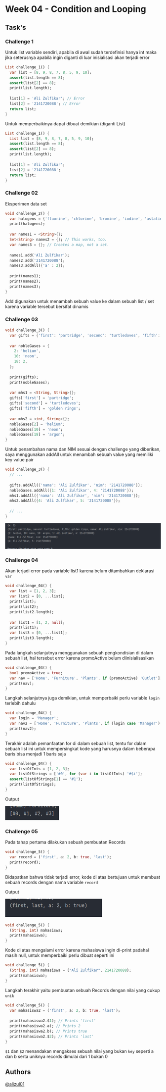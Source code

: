 # Week 04 - Condition and Looping

## Task's

### Challenge 1

Untuk list variable sendiri, apabila di awal sudah terdefinisi hanya int maka jika seterusnya apabila ingin diganti di luar inisialisasi akan terjadi error

```dart
List challenge_1() {
  var list = [8, 9, 8, 7, 8, 5, 9, 10];
  assert(list.length == 8);
  assert(list[2] == 8);
  print(list.length);

  list[1] = 'Ali Zulfikar'; // Error
  list[2] = '2141720088'; // Error
  return list;
}
```

Untuk memperbaikinya dapat dibuat demikian
(diganti List)

```dart
List challenge_1() {
  List list = [8, 9, 8, 7, 8, 5, 9, 10];
  assert(list.length == 8);
  assert(list[2] == 8);
  print(list.length);

  list[1] = 'Ali Zulfikar';
  list[2] = '2141720088';
  return list;
}
```

### Challenge 02

Eksperimen data set 

```dart
void challenge_2() {
  var halogens = {'fluorine', 'chlorine', 'bromine', 'iodine', 'astatine'};
  print(halogens);

  var names1 = <String>{};
  Set<String> names2 = {}; // This works, too.
  var names3 = {}; // Creates a map, not a set.
  
  names1.add('Ali Zulfikar');
  names2.add('2141720088');
  names3.addAll({'a' : 2});

  print(names1);
  print(names2);
  print(names3);
}
```

Add digunakan untuk menambah sebuah value ke dalam sebuah list / set karena variable tersebut bersifat dinamis

### Challenge 03

```dart
void challenge_3() {
  var gifts = {'first': 'partridge', 'second': 'turtledoves', 'fifth': 1};

  var nobleGases = {
    2: 'helium',
    10: 'neon',
    18: 2,
  };

  print(gifts);
  print(nobleGases);

  var mhs1 = <String, String>{};
  gifts['first'] = 'partridge';
  gifts['second'] = 'turtledoves';
  gifts['fifth'] = 'golden rings';

  var mhs2 = <int, String>{};
  nobleGases[2] = 'helium';
  nobleGases[10] = 'neon';
  nobleGases[18] = 'argon';
}
```

Untuk penambahan nama dan NIM sesuai dengan challenge yang diberikan, saya menggunakan addAll untuk menambah sebuah value yang memiliki key value pair

```dart
void challenge_3() {
  // ...

  gifts.addAll({'nama': 'Ali Zulfikar', 'nim': '2141720088'});
  nobleGases.addAll({1: 'Ali Zulfikar', 4: '2141720088'});
  mhs1.addAll({'nama': 'Ali Zulfikar', 'nim': '2141720088'});
  mhs2.addAll({4: 'Ali Zulfikar', 5: '2141720088'});

  // ...
}
```

![img.png](docs/foto-1.png)

### Challenge 04

Akan terjadi error pada variable list1 karena belum ditambahkan deklarasi `var`

```dart
void challenge_04() {
  var list = [1, 2, 3];
  var list2 = [0, ...list];
  print(list);
  print(list2);
  print(list2.length);

  var list1 = [1, 2, null];
  print(list1);
  var list3 = [0, ...list1];
  print(list3.length);
}
```

Pada langkah selanjutnya menggunakan sebuah pengkondisian di dalam sebuah list, hal tersebut error karena promoActive belum diinisialisasikan

```dart
void challenge_04() {
  bool promoActive = true;
  var nav = ['Home', 'Furniture', 'Plants', if (promoActive) 'Outlet'];
  print(nav);
}
```

Langkah selanjutnya juga demikian, untuk memperbaiki perlu variable `login` terlebih dahulu

```dart
void challenge_04() {
  var login = 'Manager';
  var nav2 = ['Home', 'Furniture', 'Plants', if (login case 'Manager') 'Inventory'];
  print(nav2);
}
```

Terakhir adalah pemanfaatan for di dalam sebuah list, tentu for dalam sebuah list ini untuk mempersingkat kode yang harusnya dalam beberapa baris bisa menjadi 1 baris saja

```dart
void challenge_04() {
  var listOfInts = [1, 2, 3];
  var listOfStrings = ['#0', for (var i in listOfInts) '#$i'];
  assert(listOfStrings[1] == '#1');
  print(listOfStrings);
}
```

Output

![img.png](docs/challenge-04.png)

### Challenge 05

Pada tahap pertama dilakukan sebuah pembuatan Records
```dart
void challenge_5() {
  var record = ('first', a: 2, b: true, 'last');
  print(record);
}
```

Didapatkan bahwa tidak terjadi error, kode di atas bertujuan untuk membuat sebuah records dengan nama variable `record`

Output

![img.png](docs/output-05.png)

```dart
void challenge_5() {
  (String, int) mahasiswa;
  print(mahasiswa);
}
```

Kode di atas mengalami error karena mahasiswa ingin di-print padahal masih null, untuk memperbaiki perlu dibuat seperti ini

```dart
void challenge_5() {
  (String, int) mahasiswa = ("Ali Zulfikar", 2141720088);
  print(mahasiswa);
}
```

Langkah terakhir yaitu pembuatan sebuah Records dengan nilai yang cukup `unik`

```dart
void challenge_5() {
  var mahasiswa2 = ('first', a: 2, b: true, 'last');

  print(mahasiswa2.$1); // Prints 'first'
  print(mahasiswa2.a); // Prints 2
  print(mahasiswa2.b); // Prints true
  print(mahasiswa2.$2); // Prints 'last'
}
```

`$1` dan `$2` menandakan mengakses sebuah nilai yang bukan `key` seperti a dan b serta uniknya records dimulai dari 1 bukan 0

## Authors

[@alizul01](https://www.github.com/alizul01)
